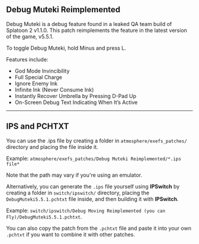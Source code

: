 ## Debug Muteki Reimplemented

Debug Muteki is a debug feature found in a leaked QA team build of Splatoon 2 v1.1.0. This patch reimplements the feature in the latest version of the game, v5.5.1.

To toggle Debug Muteki, hold Minus and press L.

Features include:
* God Mode Invincibility
* Full Special Charge
* Ignore Enemy Ink
* Infinite Ink (Never Consume Ink)
* Instantly Recover Umbrella by Pressing D-Pad Up
* On-Screen Debug Text Indicating When It’s Active

---

## IPS and PCHTXT

You can use the .ips file by creating a folder in `atmosphere/exefs_patches/` directory and placing the file inside it.

Example: `atmosphere/exefs_patches/Debug Muteki Reimplemented/*.ips file*` 

Note that the path may vary if you're using an emulator.


Alternatively, you can generate the `.ips` file yourself using **IPSwitch** by creating a folder in `switch/ipswitch/` directory, placing the `DebugMuteki5.5.1.pchtxt` file inside, and then building it with **IPSwitch**.

Example: `switch/ipswitch/Debug Moving Reimplemented (you can Fly)/DebugMuteki5.5.1.pchtxt`.


You can also copy the patch from the `.pchtxt` file and paste it into your own `.pchtxt` if you want to combine it with other patches.